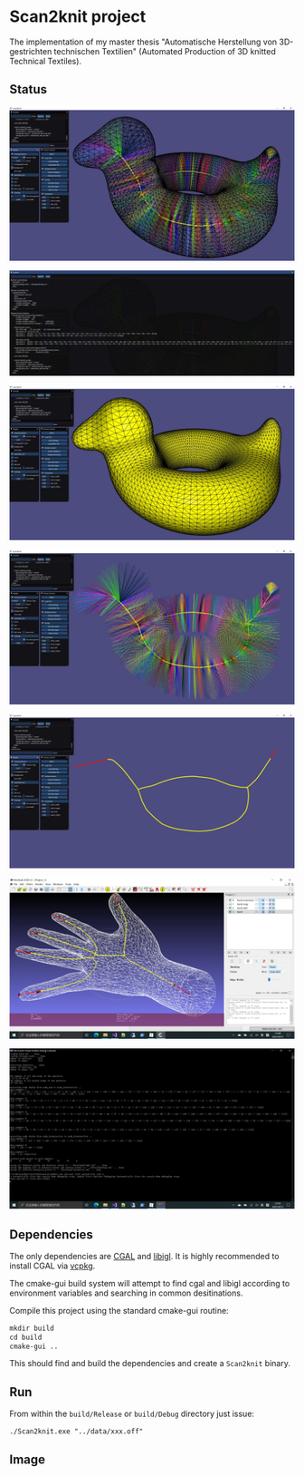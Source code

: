 # Scan2knit project

The implementation of my master thesis "Automatische Herstellung von 3D-gestrichten technischen Textilien" (Automated Production of 3D knitted Technical Textiles).



## Status

![Scan2knit](image/20210609_Scan2knit_GUI.JPG)

![GUI](image/20210609_Scan2knit_Console.JPG)

![mesh](image/20210609_mesh.JPG)

![skel_ext](image/20210609_skel_ext.JPG)

![skeleton](image/20210609_skeleton.JPG)

![hand with extensions](image/20210415_hand_with_extension_1.png)

![Console output](image/20210415_Output_from_VSConsole.png)



## Dependencies

The only dependencies are [CGAL](https://doc.cgal.org/latest/Manual/windows.html) and [libigl](https://libigl.github.io/tutorial/). It is highly recommended to install CGAL via [vcpkg](https://github.com/microsoft/vcpkg).

The cmake-gui build system will attempt to find cgal and libigl according to environment variables and searching in common desitinations.

Compile this project using the standard cmake-gui routine:

    mkdir build
    cd build
    cmake-gui ..

This should find and build the dependencies and create a `Scan2knit` binary.



## Run

From within the `build/Release` or `build/Debug` directory just issue:

    ./Scan2knit.exe "../data/xxx.off"



## Image

